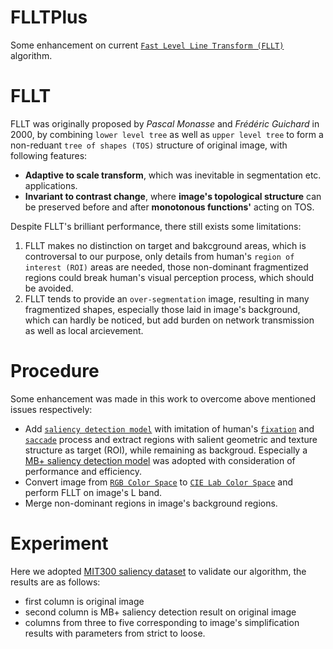 # FLLTPlus
Some enhancement on current [`Fast Level Line Transform (FLLT)`](http://ieeexplore.ieee.org/stamp/stamp.jsp?arnumber=841532) algorithm.

# FLLT
FLLT was originally proposed by *Pascal Monasse* and *Frédéric Guichard* in 2000, by combining `lower level tree` as well as `upper level tree` to form a non-reduant `tree of shapes (TOS)` structure of original image, with following features:

* **Adaptive to scale transform**, which was inevitable in segmentation etc. applications.
* **Invariant to contrast change**, where **image's topological structure** can be preserved before and after **monotonous functions'** acting on TOS.

Despite FLLT's brilliant performance, there still exists some limitations:

1. FLLT makes no distinction on target and bakcground areas, which is controversal to our purpose, only details from human's `region of interest (ROI)` areas are needed, those non-dominant fragmentized regions could break human's visual perception process, which should be avoided.
2. FLLT tends to provide an `over-segmentation` image, resulting in many fragmentized shapes, especially those laid in image's background, which can hardly be noticed, but add burden on network transmission as well as local arcievement.

# Procedure
Some enhancement was made in this work to overcome above mentioned issues respectively:

* Add [`saliency detection model`](http://mmcheng.net/zh/salobjbenchmark/) with imitation of human's [`fixation`](https://en.wikipedia.org/wiki/Fixation_(visual)) and [`saccade`](https://en.wikipedia.org/wiki/Saccade) process and extract regions with salient geometric and texture structure as target (ROI), while remaining as backgroud. Especially a [MB+ saliency detection model](http://cs-people.bu.edu/jmzhang/fastmbd.html) was adopted with consideration of performance and efficiency.
* Convert image from [`RGB Color Space`](https://en.wikipedia.org/wiki/RGB_color_space) to [`CIE Lab Color Space`](https://en.wikipedia.org/wiki/Lab_color_space) and perform FLLT on image's L band.
* Merge non-dominant regions in image's background regions.

# Experiment
Here we adopted [MIT300 saliency dataset](http://saliency.mit.edu) to validate our algorithm, the results are as follows:

* first column is original image
* second column is MB+ saliency detection result on original image
* columns from three to five corresponding to image's simplification results with parameters from strict to loose.
